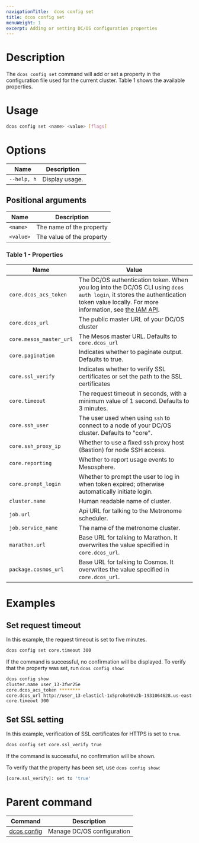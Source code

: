 ```yaml
---
navigationTitle:  dcos config set
title: dcos config set
menuWeight: 1
excerpt: Adding or setting DC/OS configuration properties
---
```


# Description

The `dcos config set` command will add or set a property in the configuration file used for the current cluster. Table 1 shows the available properties.

# Usage

```bash
dcos config set <name> <value> [flags]
```
# Options

| Name |  Description |
|---------|-------------|
| `--help, h`   |   Display usage. |

## Positional arguments

| Name |  Description |
|---------|-------------|
| `<name>`   |  The name of the property |
| `<value>`   |   The value of the property |

### Table 1 - Properties


| Name  | Value |
|-----------------------|------------------------------------------------|
| `core.dcos_acs_token`   | The DC/OS authentication token. When you log into the DC/OS CLI using `dcos auth login`, it stores the authentication token value locally. For more information, see [the IAM API](/mesosphere/dcos/2.0/security/ent/iam-api/). |
| `core.dcos_url`         | The public master URL of your DC/OS cluster|
| `core.mesos_master_url` | The Mesos master URL. Defaults to `core.dcos_url` |
| `core.pagination`       | Indicates whether to paginate output. Defaults to true.|
| `core.ssl_verify`       | Indicates whether to verify SSL certificates or set the path to the SSL certificates|
| `core.timeout`          | The request timeout in seconds, with a minimum value of 1 second. Defaults to 3 minutes.|
| `core.ssh_user` | The user used when using `ssh` to connect to a node of your DC/OS cluster. Defaults to "core". |
| `core.ssh_proxy_ip`  | Whether to use a fixed ssh proxy host (Bastion) for node SSH access. |
|  `core.reporting` | Whether to report usage events to Mesosphere. |
| `core.prompt_login` | Whether to prompt the user to log in when token expired; otherwise automatically initiate login. |
| `cluster.name`   | Human readable name of cluster. |
| `job.url`   | Api URL for talking to the Metronome scheduler. |
| `job.service_name`   | The name of the metronome cluster. |
| `marathon.url`   | Base URL for talking to Marathon. It overwrites the value specified in `core.dcos_url`. |
| `package.cosmos_url` | Base URL for talking to Cosmos. It overwrites the value specified in `core.dcos_url`. |


# Examples

## Set request timeout

In this example, the request timeout is set to five minutes.

```bash
dcos config set core.timeout 300
```
If the command is successful, no confirmation will be displayed. To verify that the property was set, run `dcos config show`:


```bash
dcos config show
cluster.name user_13-3fwr25e
core.dcos_acs_token ********
core.dcos_url http://user_13-elasticl-1x5proho90v2b-1931064628.us-east-1.elb.amazonaws.com
core.timeout 300
```

## Set SSL setting

In this example, verification of SSL certificates for HTTPS is set to `true`.

```bash
dcos config set core.ssl_verify true
```
If the command is successful, no confirmation will be shown.

To verify that the property has been set, use `dcos config show`:

```bash
[core.ssl_verify]: set to 'true'
```


# Parent command

| Command | Description |
|---------|-------------|
| [dcos config](/mesosphere/dcos/2.0/cli/command-reference/dcos-config/) |  Manage DC/OS configuration |
